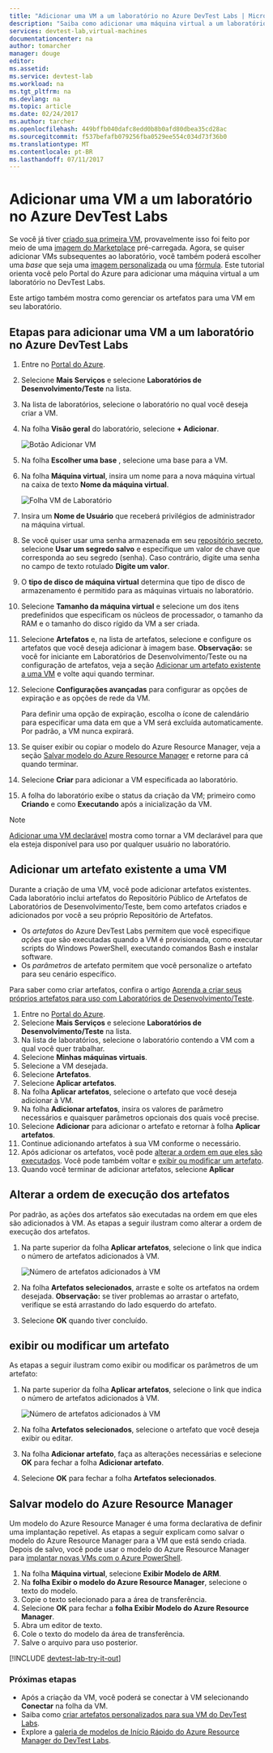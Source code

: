 ```yaml
---
title: "Adicionar uma VM a um laboratório no Azure DevTest Labs | Microsoft Docs"
description: "Saiba como adicionar uma máquina virtual a um laboratório no Azure DevTest Labs"
services: devtest-lab,virtual-machines
documentationcenter: na
author: tomarcher
manager: douge
editor: 
ms.assetid: 
ms.service: devtest-lab
ms.workload: na
ms.tgt_pltfrm: na
ms.devlang: na
ms.topic: article
ms.date: 02/24/2017
ms.author: tarcher
ms.openlocfilehash: 449bffb040dafc8edd0b8b0afd80dbea35cd28ac
ms.sourcegitcommit: f537befafb079256fba0529ee554c034d73f36b0
ms.translationtype: MT
ms.contentlocale: pt-BR
ms.lasthandoff: 07/11/2017
---
```

# <a name="add-a-vm-to-a-lab-in-azure-devtest-labs"></a>Adicionar uma VM a um laboratório no Azure DevTest Labs
Se você já tiver [criado sua primeira VM](devtest-lab-create-first-vm.md), provavelmente isso foi feito por meio de uma [imagem do Marketplace](devtest-lab-configure-marketplace-images.md) pré-carregada. Agora, se quiser adicionar VMs subsequentes ao laboratório, você também poderá escolher uma *base* que seja uma [imagem personalizada](devtest-lab-create-template.md) ou uma [fórmula](devtest-lab-manage-formulas.md). Este tutorial orienta você pelo Portal do Azure para adicionar uma máquina virtual a um laboratório no DevTest Labs.

Este artigo também mostra como gerenciar os artefatos para uma VM em seu laboratório.

## <a name="steps-to-add-a-vm-to-a-lab-in-azure-devtest-labs"></a>Etapas para adicionar uma VM a um laboratório no Azure DevTest Labs
1. Entre no [Portal do Azure](http://go.microsoft.com/fwlink/p/?LinkID=525040).
1. Selecione **Mais Serviços** e selecione **Laboratórios de Desenvolvimento/Teste** na lista.
1. Na lista de laboratórios, selecione o laboratório no qual você deseja criar a VM.  
1. Na folha **Visão geral** do laboratório, selecione **+ Adicionar**.  

    ![Botão Adicionar VM](./media/devtest-lab-add-vm/devtestlab-home-blade-add-vm.png)

1. Na folha **Escolher uma base** , selecione uma base para a VM.
1. Na folha **Máquina virtual**, insira um nome para a nova máquina virtual na caixa de texto **Nome da máquina virtual**.

    ![Folha VM de Laboratório](./media/devtest-lab-add-vm/devtestlab-lab-vm-blade.png)

1. Insira um **Nome de Usuário** que receberá privilégios de administrador na máquina virtual.  
1. Se você quiser usar uma senha armazenada em seu [repositório secreto](https://azure.microsoft.com/updates/azure-devtest-labs-keep-your-secrets-safe-and-easy-to-use-with-the-new-personal-secret-store), selecione **Usar um segredo salvo** e especifique um valor de chave que corresponda ao seu segredo (senha). Caso contrário, digite uma senha no campo de texto rotulado **Digite um valor**.
1. O **tipo de disco de máquina virtual** determina que tipo de disco de armazenamento é permitido para as máquinas virtuais no laboratório.
1. Selecione **Tamanho da máquina virtual** e selecione um dos itens predefinidos que especificam os núcleos de processador, o tamanho da RAM e o tamanho do disco rígido da VM a ser criada.
1. Selecione **Artefatos** e, na lista de artefatos, selecione e configure os artefatos que você deseja adicionar à imagem base.
    **Observação:** se você for iniciante em Laboratórios de Desenvolvimento/Teste ou na configuração de artefatos, veja a seção [Adicionar um artefato existente a uma VM](#add-an-existing-artifact-to-a-vm) e volte aqui quando terminar.
1. Selecione **Configurações avançadas** para configurar as opções de expiração e as opções de rede da VM. 

   Para definir uma opção de expiração, escolha o ícone de calendário para especificar uma data em que a VM será excluída automaticamente.  Por padrão, a VM nunca expirará. 
1. Se quiser exibir ou copiar o modelo do Azure Resource Manager, veja a seção [Salvar modelo do Azure Resource Manager](#save-azure-resource-manager-template) e retorne para cá quando terminar.
1. Selecione **Criar** para adicionar a VM especificada ao laboratório.
1. A folha do laboratório exibe o status da criação da VM; primeiro como **Criando** e como **Executando** após a inicialização da VM.

> [!NOTE]
> [Adicionar uma VM declarável](devtest-lab-add-claimable-vm.md) mostra como tornar a VM declarável para que ela esteja disponível para uso por qualquer usuário no laboratório.
>
>

## <a name="add-an-existing-artifact-to-a-vm"></a>Adicionar um artefato existente a uma VM
Durante a criação de uma VM, você pode adicionar artefatos existentes. Cada laboratório inclui artefatos do Repositório Público de Artefatos de Laboratórios de Desenvolvimento/Teste, bem como artefatos criados e adicionados por você a seu próprio Repositório de Artefatos.

* Os *artefatos* do Azure DevTest Labs permitem que você especifique *ações* que são executadas quando a VM é provisionada, como executar scripts do Windows PowerShell, executando comandos Bash e instalar software.
* Os *parâmetros* de artefato permitem que você personalize o artefato para seu cenário específico.

Para saber como criar artefatos, confira o artigo [Aprenda a criar seus próprios artefatos para uso com Laboratórios de Desenvolvimento/Teste](devtest-lab-artifact-author.md).

1. Entre no [Portal do Azure](http://go.microsoft.com/fwlink/p/?LinkID=525040).
1. Selecione **Mais Serviços** e selecione **Laboratórios de Desenvolvimento/Teste** na lista.
1. Na lista de laboratórios, selecione o laboratório contendo a VM com a qual você quer trabalhar.  
1. Selecione **Minhas máquinas virtuais**.
1. Selecione a VM desejada.
1. Selecione **Artefatos**. 
1. Selecione **Aplicar artefatos**.
1. Na folha **Aplicar artefatos**, selecione o artefato que você deseja adicionar à VM.
1. Na folha **Adicionar artefatos**, insira os valores de parâmetro necessários e quaisquer parâmetros opcionais dos quais você precise.  
1. Selecione **Adicionar** para adicionar o artefato e retornar à folha **Aplicar artefatos**.
1. Continue adicionando artefatos à sua VM conforme o necessário.
1. Após adicionar os artefatos, você pode [alterar a ordem em que eles são executados](#change-the-order-in-which-artifacts-are-run). Você pode também voltar e [exibir ou modificar um artefato](#view-or-modify-an-artifact).
1. Quando você terminar de adicionar artefatos, selecione **Aplicar**

## <a name="change-the-order-in-which-artifacts-are-run"></a>Alterar a ordem de execução dos artefatos
Por padrão, as ações dos artefatos são executadas na ordem em que eles são adicionados à VM. As etapas a seguir ilustram como alterar a ordem de execução dos artefatos.

1. Na parte superior da folha **Aplicar artefatos**, selecione o link que indica o número de artefatos adicionados à VM.
   
    ![Número de artefatos adicionados à VM](./media/devtest-lab-add-vm-with-artifacts/devtestlab-add-artifacts-blade-selected-artifacts.png)
1. Na folha **Artefatos selecionados**, arraste e solte os artefatos na ordem desejada. **Observação:** se tiver problemas ao arrastar o artefato, verifique se está arrastando do lado esquerdo do artefato. 
1. Selecione **OK** quando tiver concluído.  

## <a name="view-or-modify-an-artifact"></a>exibir ou modificar um artefato
As etapas a seguir ilustram como exibir ou modificar os parâmetros de um artefato:

1. Na parte superior da folha **Aplicar artefatos**, selecione o link que indica o número de artefatos adicionados à VM.
   
    ![Número de artefatos adicionados à VM](./media/devtest-lab-add-vm-with-artifacts/devtestlab-add-artifacts-blade-selected-artifacts.png)
1. Na folha **Artefatos selecionados**, selecione o artefato que você deseja exibir ou editar.  
1. Na folha **Adicionar artefato**, faça as alterações necessárias e selecione **OK** para fechar a folha **Adicionar artefato**.
1. Selecione **OK** para fechar a folha **Artefatos selecionados**.

## <a name="save-azure-resource-manager-template"></a>Salvar modelo do Azure Resource Manager
Um modelo do Azure Resource Manager é uma forma declarativa de definir uma implantação repetível. As etapas a seguir explicam como salvar o modelo do Azure Resource Manager para a VM que está sendo criada.
Depois de salvo, você pode usar o modelo do Azure Resource Manager para [implantar novas VMs com o Azure PowerShell](../azure-resource-manager/resource-group-overview.md#template-deployment).

1. Na folha **Máquina virtual**, selecione **Exibir Modelo de ARM**.
2. Na **folha Exibir o modelo do Azure Resource Manager**, selecione o texto do modelo.
3. Copie o texto selecionado para a área de transferência.
4. Selecione **OK** para fechar a **folha Exibir Modelo do Azure Resource Manager**.
5. Abra um editor de texto.
6. Cole o texto do modelo da área de transferência.
7. Salve o arquivo para uso posterior.

[!INCLUDE [devtest-lab-try-it-out](../../includes/devtest-lab-try-it-out.md)]

### <a name="next-steps"></a>Próximas etapas
* Após a criação da VM, você poderá se conectar à VM selecionando **Conectar** na folha da VM.
* Saiba como [criar artefatos personalizados para sua VM do DevTest Labs](devtest-lab-artifact-author.md).
* Explore a [galeria de modelos de Início Rápido do Azure Resource Manager do DevTest Labs](https://github.com/Azure/azure-devtestlab/tree/master/Samples).
